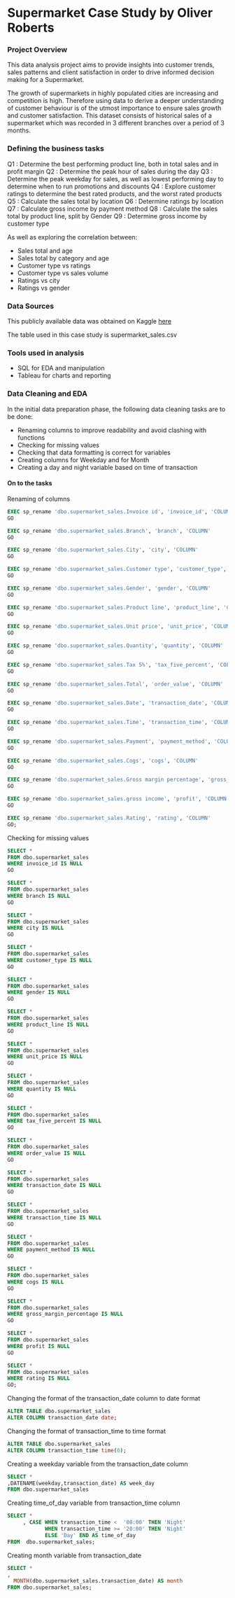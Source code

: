 # Supermarket Case Study by Oliver Roberts

### Project Overview

This data analysis project aims to provide insights into customer trends, sales patterns and client satisfaction in order to drive informed decision making for a Supermarket.

The growth of supermarkets in highly populated cities are increasing and competition is high. Therefore using data to derive a deeper understanding of customer behaviour is of the utmost importance to ensure sales growth and customer satisfaction. This dataset consists of historical sales of a supermarket which was recorded in 3 different branches over a period of 3 months.

### Defining the business tasks

Q1 : Determine the best performing product line, both in total sales and in profit margin
Q2 : Determine the peak hour of sales during the day
Q3 : Determine the peak weekday for sales, as well as lowest performing day to determine when to run promotions and discounts
Q4 : Explore customer ratings to determine the best rated products, and the worst rated products 
Q5 : Calculate the sales total by location
Q6 : Determine ratings by location
Q7 : Calculate gross income by payment method 
Q8 : Calculate the sales total by product line, split by Gender
Q9 : Determine gross income by customer type

As well as exploring the correlation between:

- Sales total and age
- Sales total by category and age
- Customer type vs ratings
- Customer type vs sales volume
- Ratings vs city
- Ratings vs gender

### Data Sources

This publicly available data was obtained on Kaggle [here](https://www.kaggle.com/datasets/lovishbansal123/sales-of-a-supermarket)

The table used in this case study is supermarket_sales.csv

### Tools used in analysis

- SQL for EDA and manipulation
- Tableau for charts and reporting

### Data Cleaning and EDA 

In the initial data preparation phase, the following data cleaning tasks are to be done: 

- Renaming columns to improve readability and avoid clashing with functions
- Checking for missing values
- Checking that data formatting is correct for variables
- Creating columns for Weekday and for Month
- Creating a day and night variable based on time of transaction

#### On to the tasks

Renaming of columns

```sql
EXEC sp_rename 'dbo.supermarket_sales.Invoice id', 'invoice_id', 'COLUMN'
GO

EXEC sp_rename 'dbo.supermarket_sales.Branch', 'branch', 'COLUMN'
GO

EXEC sp_rename 'dbo.supermarket_sales.City', 'city', 'COLUMN'
GO

EXEC sp_rename 'dbo.supermarket_sales.Customer type', 'customer_type', 'COLUMN'
GO

EXEC sp_rename 'dbo.supermarket_sales.Gender', 'gender', 'COLUMN'
GO

EXEC sp_rename 'dbo.supermarket_sales.Product line', 'product_line', 'COLUMN'
GO

EXEC sp_rename 'dbo.supermarket_sales.Unit price', 'unit_price', 'COLUMN'
GO

EXEC sp_rename 'dbo.supermarket_sales.Quantity', 'quantity', 'COLUMN'
GO

EXEC sp_rename 'dbo.supermarket_sales.Tax 5%', 'tax_five_percent', 'COLUMN'
GO

EXEC sp_rename 'dbo.supermarket_sales.Total', 'order_value', 'COLUMN'
GO

EXEC sp_rename 'dbo.supermarket_sales.Date', 'transaction_date', 'COLUMN'
GO

EXEC sp_rename 'dbo.supermarket_sales.Time', 'transaction_time', 'COLUMN'
GO

EXEC sp_rename 'dbo.supermarket_sales.Payment', 'payment_method', 'COLUMN'
GO

EXEC sp_rename 'dbo.supermarket_sales.Cogs', 'cogs', 'COLUMN'
GO

EXEC sp_rename 'dbo.supermarket_sales.Gross margin percentage', 'gross_margin_percentage', 'COLUMN'
GO

EXEC sp_rename 'dbo.supermarket_sales.gross income', 'profit', 'COLUMN'
GO

EXEC sp_rename 'dbo.supermarket_sales.Rating', 'rating', 'COLUMN'
GO;
```
Checking for missing values

```sql
SELECT *
FROM dbo.supermarket_sales
WHERE invoice_id IS NULL
GO

SELECT *
FROM dbo.supermarket_sales
WHERE branch IS NULL
GO

SELECT *
FROM dbo.supermarket_sales
WHERE city IS NULL
GO

SELECT *
FROM dbo.supermarket_sales
WHERE customer_type IS NULL
GO

SELECT *
FROM dbo.supermarket_sales
WHERE gender IS NULL
GO

SELECT *
FROM dbo.supermarket_sales
WHERE product_line IS NULL
GO

SELECT *
FROM dbo.supermarket_sales
WHERE unit_price IS NULL
GO

SELECT *
FROM dbo.supermarket_sales
WHERE quantity IS NULL
GO

SELECT *
FROM dbo.supermarket_sales
WHERE tax_five_percent IS NULL
GO

SELECT *
FROM dbo.supermarket_sales
WHERE order_value IS NULL
GO

SELECT *
FROM dbo.supermarket_sales
WHERE transaction_date IS NULL
GO

SELECT *
FROM dbo.supermarket_sales
WHERE transaction_time IS NULL
GO

SELECT *
FROM dbo.supermarket_sales
WHERE payment_method IS NULL
GO

SELECT *
FROM dbo.supermarket_sales
WHERE cogs IS NULL
GO

SELECT *
FROM dbo.supermarket_sales
WHERE gross_margin_percentage IS NULL
GO

SELECT *
FROM dbo.supermarket_sales
WHERE profit IS NULL
GO

SELECT *
FROM dbo.supermarket_sales
WHERE rating IS NULL
GO;
```
Changing the format of the transaction_date column to date format

```sql
ALTER TABLE dbo.supermarket_sales
ALTER COLUMN transaction_date date;
```
Changing the format of transaction_time to time format

```sql
ALTER TABLE dbo.supermarket_sales
ALTER COLUMN transaction_time time(0);
```

Creating a weekday variable from the transaction_date column

```sql
SELECT *
,DATENAME(weekday,transaction_date) AS week_day
FROM dbo.supermarket_sales
```

Creating time_of_day variable from transaction_time column

```sql
SELECT *
     , CASE WHEN transaction_time <  '08:00' THEN 'Night'
            WHEN transaction_time >= '20:00' THEN 'Night'
            ELSE 'Day' END AS time_of_day
FROM  dbo.supermarket_sales;
```

Creating month variable from transaction_date

```sql
SELECT *
,
  MONTH(dbo.supermarket_sales.transaction_date) AS month
FROM dbo.supermarket_sales;
```













 
